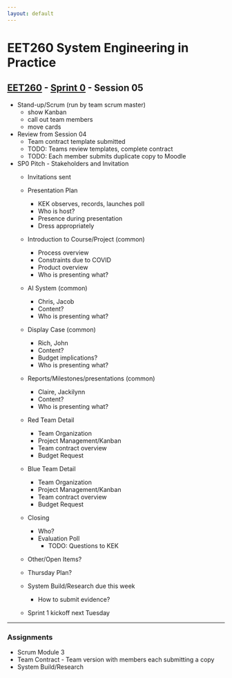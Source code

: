 ```yaml
---
layout: default
---
```


# EET260 System Engineering in Practice

## [EET260](../) - [Sprint 0](./) - Session 05

- Stand-up/Scrum (run by team scrum master)
    - show Kanban
    - call out team members
    - move cards
- Review from Session 04
    - Team contract template submitted
    - TODO: Teams review templates, complete contract
    - TODO: Each member submits duplicate copy to Moodle
- SP0 Pitch - Stakeholders and Invitation
    - Invitations sent
    - Presentation Plan
        - KEK observes, records, launches poll
        - Who is host?
        - Presence during presentation
        - Dress appropriately
    - Introduction to Course/Project (common)
        - Process overview
        - Constraints due to COVID
        - Product overview
        - Who is presenting what?
    - AI System (common)
        - Chris, Jacob
        - Content? 
        - Who is presenting what?
    - Display Case (common)
        - Rich, John
        - Content?
        - Budget implications? 
        - Who is presenting what?
    - Reports/Milestones/presentations (common)
        - Claire, Jackilynn
        - Content?
        - Who is presenting what?
    - Red Team Detail
        - Team Organization
        - Project Management/Kanban
        - Team contract overview
        - Budget Request
    - Blue Team Detail
        - Team Organization
        - Project Management/Kanban
        - Team contract overview
        - Budget Request
    - Closing
        - Who?
        - Evaluation Poll
            - TODO: Questions to KEK

    
    - Other/Open Items?
    - Thursday Plan?
    - System Build/Research due this week
        - How to submit evidence?
    - Sprint 1 kickoff next Tuesday

---
### Assignments
- Scrum Module 3
- Team Contract - Team version with members each submitting a copy
- System Build/Research